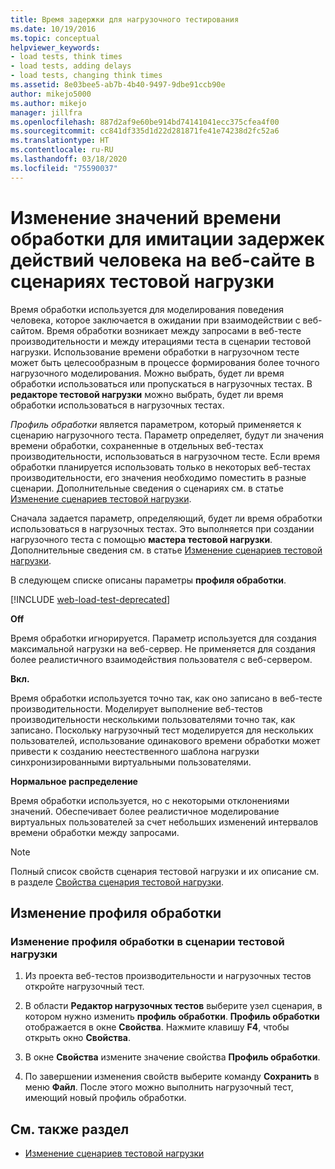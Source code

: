 ```yaml
---
title: Время задержки для нагрузочного тестирования
ms.date: 10/19/2016
ms.topic: conceptual
helpviewer_keywords:
- load tests, think times
- load tests, adding delays
- load tests, changing think times
ms.assetid: 8e03bee5-ab7b-4b40-9497-9dbe91ccb90e
author: mikejo5000
ms.author: mikejo
manager: jillfra
ms.openlocfilehash: 887d2af9e60be914bd74141041ecc375cfea4f00
ms.sourcegitcommit: cc841df335d1d22d281871fe41e74238d2fc52a6
ms.translationtype: HT
ms.contentlocale: ru-RU
ms.lasthandoff: 03/18/2020
ms.locfileid: "75590037"
---
```

# <a name="edit-think-times-to-simulate-website-human-interaction-delays-in-load-tests-scenarios"></a>Изменение значений времени обработки для имитации задержек действий человека на веб-сайте в сценариях тестовой нагрузки

Время обработки используется для моделирования поведения человека, которое заключается в ожидании при взаимодействии с веб-сайтом. Время обработки возникает между запросами в веб-тесте производительности и между итерациями теста в сценарии тестовой нагрузки. Использование времени обработки в нагрузочном тесте может быть целесообразным в процессе формирования более точного нагрузочного моделирования. Можно выбрать, будет ли время обработки использоваться или пропускаться в нагрузочных тестах. В **редакторе тестовой нагрузки** можно выбрать, будет ли время обработки использоваться в нагрузочных тестах.

*Профиль обработки* является параметром, который применяется к сценарию нагрузочного теста. Параметр определяет, будут ли значения времени обработки, сохраненные в отдельных веб-тестах производительности, использоваться в нагрузочном тесте. Если время обработки планируется использовать только в некоторых веб-тестах производительности, его значения необходимо поместить в разные сценарии. Дополнительные сведения о сценариях см. в статье [Изменение сценариев тестовой нагрузки](../test/edit-load-test-scenarios.md).

Сначала задается параметр, определяющий, будет ли время обработки использоваться в нагрузочных тестах. Это выполняется при создании нагрузочного теста с помощью **мастера тестовой нагрузки**. Дополнительные сведения см. в статье [Изменение сценариев тестовой нагрузки](../test/edit-load-test-scenarios.md).

В следующем списке описаны параметры **профиля обработки**.

[!INCLUDE [web-load-test-deprecated](includes/web-load-test-deprecated.md)]

**Off**

Время обработки игнорируется. Параметр используется для создания максимальной нагрузки на веб-сервер. Не применяется для создания более реалистичного взаимодействия пользователя с веб-сервером.

**Вкл.**

Время обработки используется точно так, как оно записано в веб-тесте производительности. Моделирует выполнение веб-тестов производительности несколькими пользователями точно так, как записано. Поскольку нагрузочный тест моделируется для нескольких пользователей, использование одинакового времени обработки может привести к созданию неестественного шаблона нагрузки синхронизированными виртуальными пользователями.

**Нормальное распределение**

Время обработки используется, но с некоторыми отклонениями значений. Обеспечивает более реалистичное моделирование виртуальных пользователей за счет небольших изменений интервалов времени обработки между запросами.

> [!NOTE]
> Полный список свойств сценария тестовой нагрузки и их описание см. в разделе [Свойства сценария тестовой нагрузки](../test/load-test-scenario-properties.md).

## <a name="change-the-think-profile"></a>Изменение профиля обработки

### <a name="to-change-a-think-profile-in-a-load-test-scenario"></a>Изменение профиля обработки в сценарии тестовой нагрузки

1. Из проекта веб-тестов производительности и нагрузочных тестов откройте нагрузочный тест.

2. В области **Редактор нагрузочных тестов** выберите узел сценария, в котором нужно изменить **профиль обработки**. **Профиль обработки** отображается в окне **Свойства**. Нажмите клавишу **F4**, чтобы открыть окно **Свойства**.

3. В окне **Свойства** измените значение свойства **Профиль обработки**.

4. По завершении изменения свойств выберите команду **Сохранить** в меню **Файл**. После этого можно выполнить нагрузочный тест, имеющий новый профиль обработки.

## <a name="see-also"></a>См. также раздел

- [Изменение сценариев тестовой нагрузки](../test/edit-load-test-scenarios.md)
